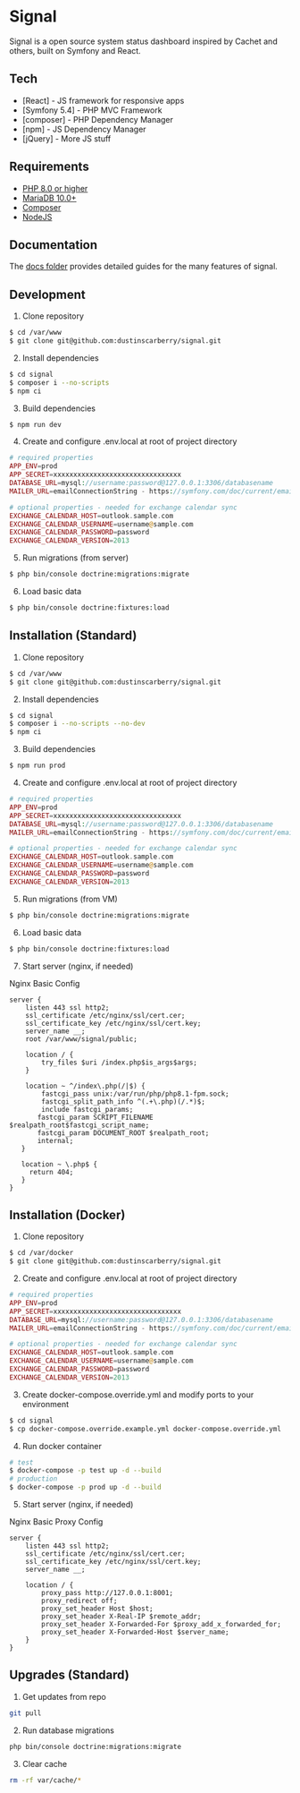 # Signal

Signal is a open source system status dashboard inspired by Cachet and others, built on Symfony and React.

## Tech ##

* [React] - JS framework for responsive apps
* [Symfony 5.4] - PHP MVC Framework
* [composer] - PHP Dependency Manager
* [npm] - JS Dependency Manager
* [jQuery] - More JS stuff

## Requirements ##

* [PHP 8.0 or higher](https://www.php.net/)
* [MariaDB 10.0+](https://mariadb.org/)
* [Composer](https://getcomposer.org/)
* [NodeJS](https://nodejs.org/)

## Documentation ##

The [docs folder](docs/) provides detailed guides for the many features of signal.

## Development

1. Clone repository

```sh
$ cd /var/www
$ git clone git@github.com:dustinscarberry/signal.git
```

2. Install dependencies

```sh
$ cd signal
$ composer i --no-scripts
$ npm ci
```

3. Build dependencies

```sh
$ npm run dev
```

4. Create and configure .env.local at root of project directory

```php
# required properties
APP_ENV=prod
APP_SECRET=xxxxxxxxxxxxxxxxxxxxxxxxxxxxxxxx
DATABASE_URL=mysql://username:password@127.0.0.1:3306/databasename
MAILER_URL=emailConnectionString - https://symfony.com/doc/current/email.html#configuration

# optional properties - needed for exchange calendar sync
EXCHANGE_CALENDAR_HOST=outlook.sample.com
EXCHANGE_CALENDAR_USERNAME=username@sample.com
EXCHANGE_CALENDAR_PASSWORD=password
EXCHANGE_CALENDAR_VERSION=2013
```

5. Run migrations (from server)

```sh
$ php bin/console doctrine:migrations:migrate
```

6. Load basic data
```sh
$ php bin/console doctrine:fixtures:load
```

## Installation (Standard)

1. Clone repository

```sh
$ cd /var/www
$ git clone git@github.com:dustinscarberry/signal.git
```

2. Install dependencies

```sh
$ cd signal
$ composer i --no-scripts --no-dev
$ npm ci
```

3. Build dependencies

```sh
$ npm run prod
```

4. Create and configure .env.local at root of project directory

```php
# required properties
APP_ENV=prod
APP_SECRET=xxxxxxxxxxxxxxxxxxxxxxxxxxxxxxxx
DATABASE_URL=mysql://username:password@127.0.0.1:3306/databasename
MAILER_URL=emailConnectionString - https://symfony.com/doc/current/email.html#configuration

# optional properties - needed for exchange calendar sync
EXCHANGE_CALENDAR_HOST=outlook.sample.com
EXCHANGE_CALENDAR_USERNAME=username@sample.com
EXCHANGE_CALENDAR_PASSWORD=password
EXCHANGE_CALENDAR_VERSION=2013
```

5. Run migrations (from VM)

```sh
$ php bin/console doctrine:migrations:migrate
```

6. Load basic data
```sh
$ php bin/console doctrine:fixtures:load
```

7. Start server (nginx, if needed)

Nginx Basic Config

```nginx
server {
    listen 443 ssl http2;
    ssl_certificate /etc/nginx/ssl/cert.cer;
    ssl_certificate_key /etc/nginx/ssl/cert.key;
    server_name __;
    root /var/www/signal/public;

    location / {
        try_files $uri /index.php$is_args$args;
    }

    location ~ ^/index\.php(/|$) {
        fastcgi_pass unix:/var/run/php/php8.1-fpm.sock;
        fastcgi_split_path_info ^(.+\.php)(/.*)$;
        include fastcgi_params;
       fastcgi_param SCRIPT_FILENAME $realpath_root$fastcgi_script_name;
       fastcgi_param DOCUMENT_ROOT $realpath_root;
       internal;
   }

   location ~ \.php$ {
     return 404;
   }
}
```

## Installation (Docker)

1. Clone repository

```sh
$ cd /var/docker
$ git clone git@github.com:dustinscarberry/signal.git
```

2. Create and configure .env.local at root of project directory

```php
# required properties
APP_ENV=prod
APP_SECRET=xxxxxxxxxxxxxxxxxxxxxxxxxxxxxxxx
DATABASE_URL=mysql://username:password@127.0.0.1:3306/databasename
MAILER_URL=emailConnectionString - https://symfony.com/doc/current/email.html#configuration

# optional properties - needed for exchange calendar sync
EXCHANGE_CALENDAR_HOST=outlook.sample.com
EXCHANGE_CALENDAR_USERNAME=username@sample.com
EXCHANGE_CALENDAR_PASSWORD=password
EXCHANGE_CALENDAR_VERSION=2013
```

3. Create docker-compose.override.yml and modify ports to your environment
```sh
$ cd signal
$ cp docker-compose.override.example.yml docker-compose.override.yml
```

4. Run docker container

```sh
# test
$ docker-compose -p test up -d --build
# production
$ docker-compose -p prod up -d --build
```

5. Start server (nginx, if needed)

Nginx Basic Proxy Config

```nginx
server {
    listen 443 ssl http2;
    ssl_certificate /etc/nginx/ssl/cert.cer;
    ssl_certificate_key /etc/nginx/ssl/cert.key;
    server_name __;

    location / {
        proxy_pass http://127.0.0.1:8001;
        proxy_redirect off;
        proxy_set_header Host $host;
        proxy_set_header X-Real-IP $remote_addr;
        proxy_set_header X-Forwarded-For $proxy_add_x_forwarded_for;
        proxy_set_header X-Forwarded-Host $server_name;
    }
}
```

## Upgrades (Standard)

1. Get updates from repo

```sh
git pull
```

2. Run database migrations

```sh
php bin/console doctrine:migrations:migrate
```

3. Clear cache

```sh
rm -rf var/cache/*
```
